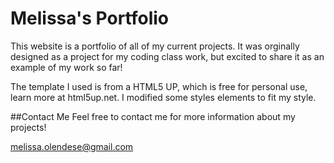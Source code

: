 # Melissa's Portfolio
This website is a portfolio of all of my current projects.  It was orginally designed as a project for my coding class work, but excited to share it as an example of my work so far!

The template I used is from a HTML5 UP, which is free for personal use, learn more at html5up.net.  I modified some styles elements to fit my style.

##Contact Me
Feel free to contact me for more information about my projects!

melissa.olendese@gmail.com
